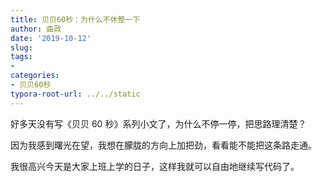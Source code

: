 ```yaml
---
title: 贝贝60秒：为什么不休整一下
author: 曲政
date: '2019-10-12'
slug: 
tags:
- 
categories:
- 贝贝60秒
typora-root-url: ../../static
---
```


好多天没有写《贝贝 60 秒》系列小文了，为什么不停一停，把思路理清楚？

因为我感到曙光在望，我想在朦胧的方向上加把劲，看看能不能把这条路走通。

我很高兴今天是大家上班上学的日子，这样我就可以自由地继续写代码了。